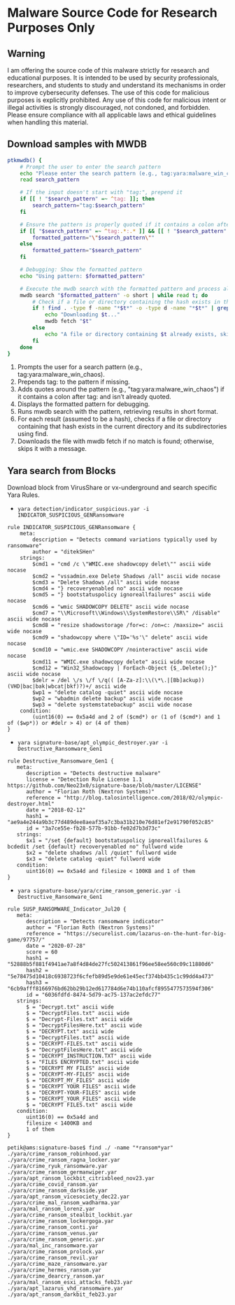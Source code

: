 # Malware Source Code for Research Purposes Only

## Warning

I am offering the source code of this malware strictly for research and educational purposes. It is intended to be used by security professionals, researchers, and students to study and understand its mechanisms in order to improve cybersecurity defenses. The use of this code for malicious purposes is explicitly prohibited. Any use of this code for malicious intent or illegal activities is strongly discouraged, not condoned, and forbidden. Please ensure compliance with all applicable laws and ethical guidelines when handling this material.

## Download samples with MWDB

```bash
ptkmwdb() {
    # Prompt the user to enter the search pattern
    echo "Please enter the search pattern (e.g., tag:yara:malware_win_chaos or tag:\"yara:malware_win_chaos\"):"
    read search_pattern

    # If the input doesn't start with "tag:", prepend it
    if [[ ! "$search_pattern" =~ ^tag: ]]; then
        search_pattern="tag:$search_pattern"
    fi

    # Ensure the pattern is properly quoted if it contains a colon after tag:
    if [[ "$search_pattern" =~ ^tag:.*:.* ]] && [[ ! "$search_pattern" =~ ^tag:\".*\"$ ]]; then
        formatted_pattern="\"$search_pattern\""
    else
        formatted_pattern="$search_pattern"
    fi

    # Debugging: Show the formatted pattern
    echo "Using pattern: $formatted_pattern"

    # Execute the mwdb search with the formatted pattern and process all results
    mwdb search "$formatted_pattern" -o short | while read t; do
        # Check if a file or directory containing the hash exists in the current directory and subdirectories
        if ! find . -type f -name "*$t*" -o -type d -name "*$t*" | grep -q .; then
            echo "Downloading $t..."
            mwdb fetch "$t"
        else
            echo "A file or directory containing $t already exists, skipping download."
        fi
    done
}
```

1.  Prompts the user for a search pattern (e.g., tag:yara:malware_win_chaos).
2.  Prepends tag: to the pattern if missing.
3.  Adds quotes around the pattern (e.g., "tag:yara:malware_win_chaos") if it contains a colon after tag: and isn’t already quoted.
4.  Displays the formatted pattern for debugging.
5.  Runs mwdb search with the pattern, retrieving results in short format.
6.  For each result (assumed to be a hash), checks if a file or directory containing that hash exists in the current directory and its subdirectories using find.
7.  Downloads the file with mwdb fetch if no match is found; otherwise, skips it with a message.

## Yara search from Blocks

Download block from VirusShare or vx-underground and search specific Yara Rules.

- `yara detection/indicator_suspicious.yar -i INDICATOR_SUSPICIOUS_GENRansomware`
```yara
rule INDICATOR_SUSPICIOUS_GENRansomware {
    meta:
        description = "Detects command variations typically used by ransomware"
        author = "ditekSHen"
    strings:
        $cmd1 = "cmd /c \"WMIC.exe shadowcopy delet\"" ascii wide nocase
        $cmd2 = "vssadmin.exe Delete Shadows /all" ascii wide nocase
        $cmd3 = "Delete Shadows /all" ascii wide nocase
        $cmd4 = "} recoveryenabled no" ascii wide nocase
        $cmd5 = "} bootstatuspolicy ignoreallfailures" ascii wide nocase
        $cmd6 = "wmic SHADOWCOPY DELETE" ascii wide nocase
        $cmd7 = "\\Microsoft\\Windows\\SystemRestore\\SR\" /disable" ascii wide nocase
        $cmd8 = "resize shadowstorage /for=c: /on=c: /maxsize=" ascii wide nocase
        $cmd9 = "shadowcopy where \"ID='%s'\" delete" ascii wide nocase
        $cmd10 = "wmic.exe SHADOWCOPY /nointeractive" ascii wide nocase
        $cmd11 = "WMIC.exe shadowcopy delete" ascii wide nocase
        $cmd12 = "Win32_Shadowcopy | ForEach-Object {$_.Delete();}" ascii wide nocase
        $delr = /del \/s \/f \/q(( [A-Za-z]:\\(\*\.|[Bb]ackup))(VHD|bac|bak|wbcat|bkf)?)+/ ascii wide
        $wp1 = "delete catalog -quiet" ascii wide nocase
        $wp2 = "wbadmin delete backup" ascii wide nocase
        $wp3 = "delete systemstatebackup" ascii wide nocase
    condition:
        (uint16(0) == 0x5a4d and 2 of ($cmd*) or (1 of ($cmd*) and 1 of ($wp*)) or #delr > 4) or (4 of them)
}
```
- `yara signature-base/apt_olympic_destroyer.yar -i Destructive_Ransomware_Gen1`
```yara
rule Destructive_Ransomware_Gen1 {
   meta:
      description = "Detects destructive malware"
      license = "Detection Rule License 1.1 https://github.com/Neo23x0/signature-base/blob/master/LICENSE"
      author = "Florian Roth (Nextron Systems)"
      reference = "http://blog.talosintelligence.com/2018/02/olympic-destroyer.html"
      date = "2018-02-12"
      hash1 = "ae9a4e244a9b3c77d489dee8aeaf35a7c3ba31b210e76d81ef2e91790f052c85"
      id = "3a7ce55e-fb28-577b-91bb-fe02d7b3d73c"
   strings:
      $x1 = "/set {default} bootstatuspolicy ignoreallfailures & bcdedit /set {default} recoveryenabled no" fullword wide
      $x2 = "delete shadows /all /quiet" fullword wide
      $x3 = "delete catalog -quiet" fullword wide
   condition:
      uint16(0) == 0x5a4d and filesize < 100KB and 1 of them
}
```
- `yara signature-base/yara/crime_ransom_generic.yar -i Destructive_Ransomware_Gen1`
```yara
rule SUSP_RANSOMWARE_Indicator_Jul20 {
   meta:
      description = "Detects ransomware indicator"
      author = "Florian Roth (Nextron Systems)"
      reference = "https://securelist.com/lazarus-on-the-hunt-for-big-game/97757/"
      date = "2020-07-28"
      score = 60
      hash1 = "52888b5f881f4941ae7a8f4d84de27fc502413861f96ee58ee560c09c11880d6"
      hash2 = "5e78475d10418c6938723f6cfefb89d5e9de61e45ecf374bb435c1c99dd4a473"
      hash3 = "6cb9afff8166976bd62bb29b12ed617784d6e74b110afcf8955477573594f306"
      id = "6036fdfd-8474-5d79-ac75-137ac2efdc77"
   strings:
      $ = "Decrypt.txt" ascii wide 
      $ = "DecryptFiles.txt" ascii wide
      $ = "Decrypt-Files.txt" ascii wide
      $ = "DecryptFilesHere.txt" ascii wide
      $ = "DECRYPT.txt" ascii wide 
      $ = "DecryptFiles.txt" ascii wide
      $ = "DECRYPT-FILES.txt" ascii wide
      $ = "DecryptFilesHere.txt" ascii wide
      $ = "DECRYPT_INSTRUCTION.TXT" ascii wide 
      $ = "FILES ENCRYPTED.txt" ascii wide
      $ = "DECRYPT MY FILES" ascii wide 
      $ = "DECRYPT-MY-FILES" ascii wide 
      $ = "DECRYPT_MY_FILES" ascii wide
      $ = "DECRYPT YOUR FILES" ascii wide  
      $ = "DECRYPT-YOUR-FILES" ascii wide 
      $ = "DECRYPT_YOUR_FILES" ascii wide 
      $ = "DECRYPT FILES.txt" ascii wide
   condition:
      uint16(0) == 0x5a4d and
      filesize < 1400KB and
      1 of them
}
```

```
petik@ams:signature-base$ find ./ -name "*ransom*yar"
./yara/crime_ransom_robinhood.yar
./yara/crime_ransom_ragna_locker.yar
./yara/crime_ryuk_ransomware.yar
./yara/crime_ransom_germanwiper.yar
./yara/apt_ransom_lockbit_citrixbleed_nov23.yar
./yara/crime_covid_ransom.yar
./yara/crime_ransom_darkside.yar
./yara/apt_ransom_vicesociety_dec22.yar
./yara/crime_mal_ransom_wadharma.yar
./yara/mal_ransom_lorenz.yar
./yara/crime_ransom_stealbit_lockbit.yar
./yara/crime_ransom_lockergoga.yar
./yara/crime_ransom_conti.yar
./yara/crime_ransom_venus.yar
./yara/crime_ransom_generic.yar
./yara/mal_inc_ransomware.yar
./yara/crime_ransom_prolock.yar
./yara/crime_ransom_revil.yar
./yara/crime_maze_ransomware.yar
./yara/crime_hermes_ransom.yar
./yara/crime_dearcry_ransom.yar
./yara/mal_ransom_esxi_attacks_feb23.yar
./yara/apt_lazarus_vhd_ransomware.yar
./yara/apt_ransom_darkbit_feb23.yar
```

